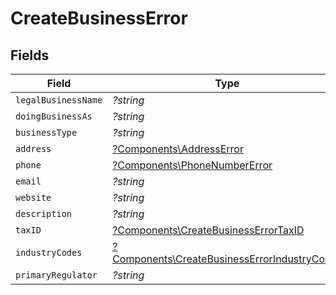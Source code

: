 # CreateBusinessError


## Fields

| Field                                                                                                       | Type                                                                                                        | Required                                                                                                    | Description                                                                                                 |
| ----------------------------------------------------------------------------------------------------------- | ----------------------------------------------------------------------------------------------------------- | ----------------------------------------------------------------------------------------------------------- | ----------------------------------------------------------------------------------------------------------- |
| `legalBusinessName`                                                                                         | *?string*                                                                                                   | :heavy_minus_sign:                                                                                          | N/A                                                                                                         |
| `doingBusinessAs`                                                                                           | *?string*                                                                                                   | :heavy_minus_sign:                                                                                          | N/A                                                                                                         |
| `businessType`                                                                                              | *?string*                                                                                                   | :heavy_minus_sign:                                                                                          | N/A                                                                                                         |
| `address`                                                                                                   | [?Components\AddressError](../../Models/Components/AddressError.md)                                         | :heavy_minus_sign:                                                                                          | N/A                                                                                                         |
| `phone`                                                                                                     | [?Components\PhoneNumberError](../../Models/Components/PhoneNumberError.md)                                 | :heavy_minus_sign:                                                                                          | N/A                                                                                                         |
| `email`                                                                                                     | *?string*                                                                                                   | :heavy_minus_sign:                                                                                          | N/A                                                                                                         |
| `website`                                                                                                   | *?string*                                                                                                   | :heavy_minus_sign:                                                                                          | N/A                                                                                                         |
| `description`                                                                                               | *?string*                                                                                                   | :heavy_minus_sign:                                                                                          | N/A                                                                                                         |
| `taxID`                                                                                                     | [?Components\CreateBusinessErrorTaxID](../../Models/Components/CreateBusinessErrorTaxID.md)                 | :heavy_minus_sign:                                                                                          | N/A                                                                                                         |
| `industryCodes`                                                                                             | [?Components\CreateBusinessErrorIndustryCodes](../../Models/Components/CreateBusinessErrorIndustryCodes.md) | :heavy_minus_sign:                                                                                          | N/A                                                                                                         |
| `primaryRegulator`                                                                                          | *?string*                                                                                                   | :heavy_minus_sign:                                                                                          | N/A                                                                                                         |